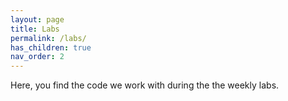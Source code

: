```yaml
---
layout: page
title: Labs
permalink: /labs/
has_children: true
nav_order: 2
---
```


Here, you find the code we work with during the the weekly labs.
